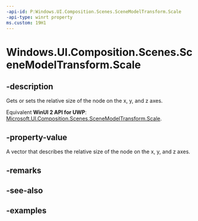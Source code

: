 ```yaml
---
-api-id: P:Windows.UI.Composition.Scenes.SceneModelTransform.Scale
-api-type: winrt property
ms.custom: 19H1
---
```


<!-- Property syntax.
public Vector3 Scale { get;  set; }
-->

# Windows.UI.Composition.Scenes.SceneModelTransform.Scale

## -description

Gets or sets the relative size of the node on the x, y, and z axes.

Equivalent **WinUI 2 API for UWP**: [Microsoft.UI.Composition.Scenes.SceneModelTransform.Scale](/windows/winui/api/microsoft.ui.composition.scenes.scenemodeltransform.scale).

## -property-value

A vector that describes the relative size of the node on the x, y, and z axes.

## -remarks

## -see-also

## -examples
